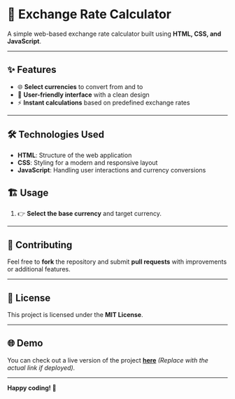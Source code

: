 # 💱 Exchange Rate Calculator

A simple web-based exchange rate calculator built using **HTML, CSS, and JavaScript**.

---

## ✨ Features

- 🌐 **Select currencies** to convert from and to
- 🔧 **User-friendly interface** with a clean design
- ⚡ **Instant calculations** based on predefined exchange rates

---

## 🛠 Technologies Used

- **HTML**: Structure of the web application
- **CSS**: Styling for a modern and responsive layout
- **JavaScript**: Handling user interactions and currency conversions

## 🏗 Usage

1. 👉 **Select the base currency** and target currency.
   
---

## 🤝 Contributing

Feel free to **fork** the repository and submit **pull requests** with improvements or additional features.

---

## 📜 License

This project is licensed under the **MIT License**.

---

## 🌐 Demo

You can check out a live version of the project **[here](#)** *(Replace with the actual link if deployed).*

---

**Happy coding! 🚀**




